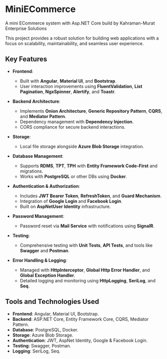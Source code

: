 # MiniECommerce
A mini ECommerce system with Asp.NET Core build by Kahraman-Murat Enterprise Solutions

This project provides a robust solution for building web applications with a focus on scalability, maintainability, and seamless user experience.

## Key Features

- **Frontend**: 
  - Built with **Angular**, **Material UI**, and **Bootstrap**.
  - User interaction improvements using **FluentValidation**, **List Pagination**, **NgxSpinner**, **Alertify**, and **Toastr**.

- **Backend Architecture**: 
  - Implements **Onion Architecture**, **Generic Repository Pattern**, **CQRS**, and **Mediator Pattern**.
  - Dependency management with **Dependency Injection**.
  - CORS compliance for secure backend interactions.

- **Storage**:
  - Local file storage alongside **Azure Blob Storage** integration.

- **Database Management**:
  - Supports **RDMS**, **TPT**, **TPH** with **Entity Framework Code-First** and migrations.
  - Works with **PostgreSQL** or other DBs using **Docker**.

- **Authentication & Authorization**:
  - Includes **JWT Bearer Token**, **RefreshToken**, and **Guard Mechanism**.
  - Integration of **Google Login** and **Facebook Login**.
  - Built on **AspNetUser Identity** infrastructure.

- **Password Management**:
  - Password reset via **Mail Service** with notifications using **SignalR**.

- **Testing**:
  - Comprehensive testing with **Unit Tests**, **API Tests**, and tools like **Swagger** and **Postman**.

- **Error Handling & Logging**:
  - Managed with **HttpInterceptor**, **Global Http Error Handler**, and **Global Exception Handler**.
  - Detailed logging and monitoring using **HttpLogging**, **SeriLog**, and **Seq**.

## Tools and Technologies Used

- **Frontend**: Angular, Material UI, Bootstrap.
- **Backend**: ASP.NET Core, Entity Framework Core, CQRS, Mediator Pattern.
- **Database**: PostgreSQL, Docker.
- **Storage**: Azure Blob Storage.
- **Authentication**: JWT, AspNet Identity, Google & Facebook Login.
- **Testing**: Swagger, Postman.
- **Logging**: SeriLog, Seq.
